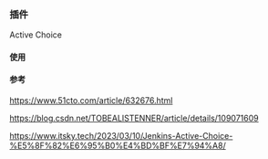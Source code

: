 ### 插件

Active Choice

#### 使用

#### 参考

https://www.51cto.com/article/632676.html

https://blog.csdn.net/TOBEALISTENNER/article/details/109071609

https://www.itsky.tech/2023/03/10/Jenkins-Active-Choice-%E5%8F%82%E6%95%B0%E4%BD%BF%E7%94%A8/

